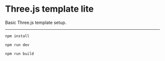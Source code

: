 # Three.js template lite

Basic Three.js template setup.

---

```bash
npm install

npm run dev

npm run build
```
